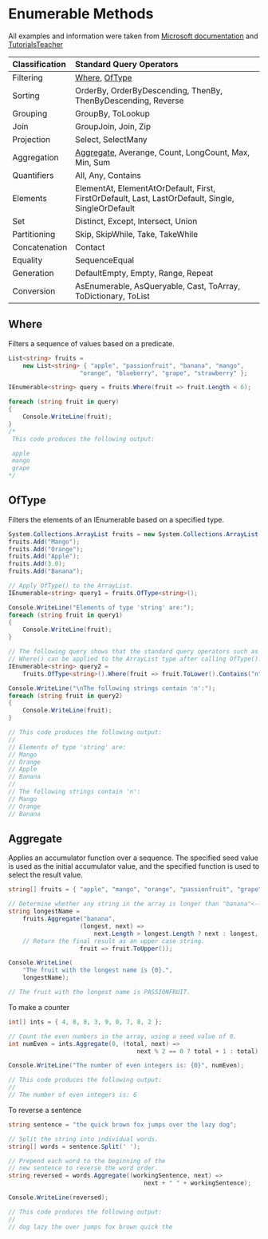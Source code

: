 # Enumerable Methods

All examples and information were taken from [Microsoft documentation](https://docs.microsoft.com/en-us/dotnet/api/system.linq.enumerable?view=net-5.0) and [TutorialsTeacher](https://www.tutorialsteacher.com/linq/linq-standard-query-operators)

| Classification | Standard Query Operators                                                                           |
| :------------- | :------------------------------------------------------------------------------------------------- |
| Filtering      | [Where](#where), [OfType](#oftype)                                                                 |
| Sorting        | OrderBy, OrderByDescending, ThenBy, ThenByDescending, Reverse                                      |
| Grouping       | GroupBy, ToLookup                                                                                  |
| Join           | GroupJoin, Join, Zip                                                                               |
| Projection     | Select, SelectMany                                                                                 |
| Aggregation    | [Aggregate](#aggregate), Averange, Count, LongCount, Max, Min, Sum                                 |
| Quantifiers    | All, Any, Contains                                                                                 |
| Elements       | ElementAt, ElementAtOrDefault, First, FirstOrDefault, Last, LastOrDefault, Single, SingleOrDefault |
| Set            | Distinct, Except, Intersect, Union                                                                 |
| Partitioning   | Skip, SkipWhile, Take, TakeWhile                                                                   |
| Concatenation  | Contact                                                                                            |
| Equality       | SequenceEqual                                                                                      |
| Generation     | DefaultEmpty, Empty, Range, Repeat                                                                 |
| Conversion     | AsEnumerable, AsQueryable, Cast, ToArray, ToDictionary, ToList                                     |

## Where

Filters a sequence of values based on a predicate.

```csharp
List<string> fruits =
    new List<string> { "apple", "passionfruit", "banana", "mango",
                    "orange", "blueberry", "grape", "strawberry" };

IEnumerable<string> query = fruits.Where(fruit => fruit.Length < 6);

foreach (string fruit in query)
{
    Console.WriteLine(fruit);
}
/*
 This code produces the following output:

 apple
 mango
 grape
*/
```

## OfType

Filters the elements of an IEnumerable based on a specified type.

```csharp
System.Collections.ArrayList fruits = new System.Collections.ArrayList(4);
fruits.Add("Mango");
fruits.Add("Orange");
fruits.Add("Apple");
fruits.Add(3.0);
fruits.Add("Banana");

// Apply OfType() to the ArrayList.
IEnumerable<string> query1 = fruits.OfType<string>();

Console.WriteLine("Elements of type 'string' are:");
foreach (string fruit in query1)
{
    Console.WriteLine(fruit);
}

// The following query shows that the standard query operators such as
// Where() can be applied to the ArrayList type after calling OfType().
IEnumerable<string> query2 =
    fruits.OfType<string>().Where(fruit => fruit.ToLower().Contains("n"));

Console.WriteLine("\nThe following strings contain 'n':");
foreach (string fruit in query2)
{
    Console.WriteLine(fruit);
}

// This code produces the following output:
//
// Elements of type 'string' are:
// Mango
// Orange
// Apple
// Banana
//
// The following strings contain 'n':
// Mango
// Orange
// Banana
```

## Aggregate

Applies an accumulator function over a sequence. The specified seed value is used as the initial accumulator value, and the specified function is used to select the result value.

```csharp
string[] fruits = { "apple", "mango", "orange", "passionfruit", "grape" };

// Determine whether any string in the array is longer than "banana"<-- seed value
string longestName =
    fruits.Aggregate("banana",
                    (longest, next) =>
                        next.Length > longest.Length ? next : longest,
    // Return the final result as an upper case string.
                    fruit => fruit.ToUpper());

Console.WriteLine(
    "The fruit with the longest name is {0}.",
    longestName);

// The fruit with the longest name is PASSIONFRUIT.
```

To make a counter

```csharp
int[] ints = { 4, 8, 8, 3, 9, 0, 7, 8, 2 };

// Count the even numbers in the array, using a seed value of 0.
int numEven = ints.Aggregate(0, (total, next) =>
                                    next % 2 == 0 ? total + 1 : total);

Console.WriteLine("The number of even integers is: {0}", numEven);

// This code produces the following output:
//
// The number of even integers is: 6
```

To reverse a sentence

```csharp
string sentence = "the quick brown fox jumps over the lazy dog";

// Split the string into individual words.
string[] words = sentence.Split(' ');

// Prepend each word to the beginning of the
// new sentence to reverse the word order.
string reversed = words.Aggregate((workingSentence, next) =>
                                      next + " " + workingSentence);

Console.WriteLine(reversed);

// This code produces the following output:
//
// dog lazy the over jumps fox brown quick the
```
